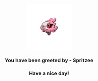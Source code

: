 <p align="center">
            <img src="https://raw.githubusercontent.com/PokeAPI/sprites/master/sprites/pokemon/682.png" width="150" height="150">
          </p>
          <h3 align="center">You have been greeted by - <b>Spritzee</b></h3>
          <h3 align="center">Have a nice day!</h3>
        